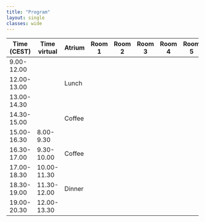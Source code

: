 ```yaml
---
title: "Program"
layout: single
classes: wide
---
```


| Time (CEST) 	| Time virtual 	| Atrium        |Room 1  	| Room 2 	| Room 3 	| Room 4 	| Room 5 	| Room 6 	| Room 7 	|
|-------------	|--------------	|-------------	|--------	|--------	|--------	|--------	|--------	|--------	|--------	|
| 9.00-12.00  	|              	|             	|        	|        	|        	|        	|        	|        	|        	|
| 12.00-13.00 	|              	| Lunch       	|        	|        	|        	|        	|        	|        	|        	|
| 13.00-14.30 	|              	|             	|        	|        	|        	|        	|        	|        	|        	|
| 14.30-15.00 	|              	| Coffee       	|        	|        	|        	|        	|        	|        	|        	|
| 15.00-16.30 	| 8.00-9.30    	|             	|        	|        	|        	|        	|        	|        	|        	|
| 16.30-17.00 	| 9.30-10.00   	| Coffee       	|        	|        	|        	|        	|        	|        	|        	|
| 17.00-18.30 	| 10.00-11.30  	|             	|        	|        	|        	|        	|        	|        	|        	|
| 18.30-19.00 	| 11.30-12.00  	| Dinner      	|        	|        	|        	|        	|        	|        	|        	|
| 19.00-20.30 	| 12.00-13.30  	|             	|        	|        	|        	|        	|        	|        	|        	|
